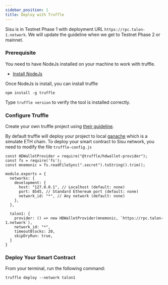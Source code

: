```yaml
---
sidebar_position: 1
title: Deploy with Truffle
---
```


Sisu is in Testnet Phase 1 with deployment URL `https://rpc.talon-1.network`. We will update the guideline when we get to Testnet Phase 2 or mainnet.

### Prerequisite

You need to have NodeJs installed on your machine to work with truffle.

- [Install NodeJs](https://nodejs.org/en/)

Once NodeJs is install, you can install truffle

```
npm install -g truffle
```

Type `truffle version` to verify the tool is installed correctly.

### Configure Truffle

Create your own truffle project using [their guideline](https://www.trufflesuite.com/docs/truffle/quickstart).

By default truffle will deploy your project to local [ganache](https://www.trufflesuite.com/ganache) which is a simulate ETH chain. To deploy your smart contract to Sisu network, you need to modify the file `truffle-config.js`

```
const HDWalletProvider = require("@truffle/hdwallet-provider");
const fs = require('fs');
const mnemonic = fs.readFileSync(".secret").toString().trim();

module.exports = {
  networks: {
    development: {
      host: "127.0.0.1", // Localhost (default: none)
      port: 8545, // Standard Ethereum port (default: none)
      network_id: "*", // Any network (default: none)
    },
  },

  talon1: {
    provider: () => new HDWalletProvider(mnemonic, `https://rpc.talon-1.network`),
    network_id: "*",
    timeoutBlocks: 20,
    skipDryRun: true,
  }
}
```

### Deploy Your Smart Contract

From your terminal, run the following command:

```
truffle deploy --network talon1
```
